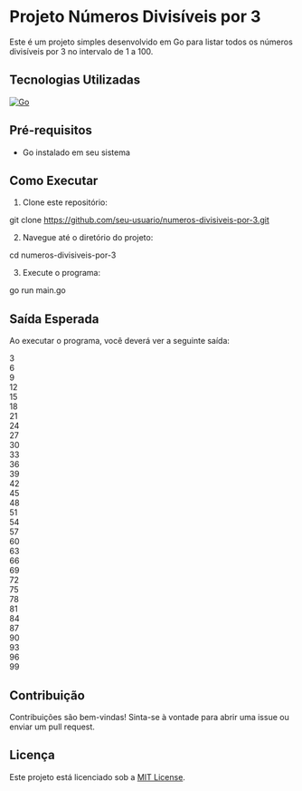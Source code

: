 # Projeto Números Divisíveis por 3

Este é um projeto simples desenvolvido em Go para listar todos os números divisíveis por 3 no intervalo de 1 a 100.

## Tecnologias Utilizadas

[![Go](https://img.shields.io/badge/Go-1.22.4-blue)](https://golang.org/)

## Pré-requisitos

- Go instalado em seu sistema

## Como Executar

1. Clone este repositório:

git clone https://github.com/seu-usuario/numeros-divisiveis-por-3.git

2. Navegue até o diretório do projeto:

cd numeros-divisiveis-por-3

3. Execute o programa:

go run main.go

## Saída Esperada

Ao executar o programa, você deverá ver a seguinte saída:

3  
6  
9  
12  
15  
18  
21  
24  
27  
30  
33  
36  
39  
42  
45  
48  
51  
54  
57  
60  
63  
66  
69  
72  
75  
78  
81  
84  
87  
90  
93  
96  
99  

## Contribuição

Contribuições são bem-vindas! Sinta-se à vontade para abrir uma issue ou enviar um pull request.

## Licença

Este projeto está licenciado sob a [MIT License](LICENSE).

